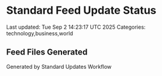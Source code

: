# Standard Feed Update Status
Last updated: Tue Sep  2 14:23:17 UTC 2025
Categories: technology,business,world

## Feed Files Generated

Generated by Standard Updates Workflow
